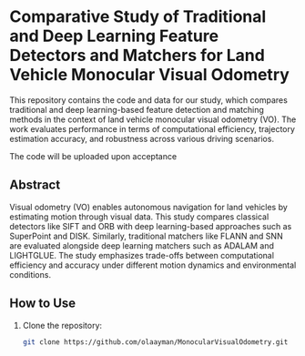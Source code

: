 # Comparative Study of Traditional and Deep Learning Feature Detectors and Matchers for Land Vehicle Monocular Visual Odometry

This repository contains the code and data for our study, which compares traditional and deep learning-based feature detection and matching methods in the context of land vehicle monocular visual odometry (VO). The work evaluates performance in terms of computational efficiency, trajectory estimation accuracy, and robustness across various driving scenarios.

The code will be uploaded upon acceptance

## Abstract

Visual odometry (VO) enables autonomous navigation for land vehicles by estimating motion through visual data. This study compares classical detectors like SIFT and ORB with deep learning-based approaches such as SuperPoint and DISK. Similarly, traditional matchers like FLANN and SNN are evaluated alongside deep learning matchers such as ADALAM and LIGHTGLUE. The study emphasizes trade-offs between computational efficiency and accuracy under different motion dynamics and environmental conditions.

## How to Use
1. Clone the repository:
   ```bash
   git clone https://github.com/olaayman/MonocularVisualOdometry.git

